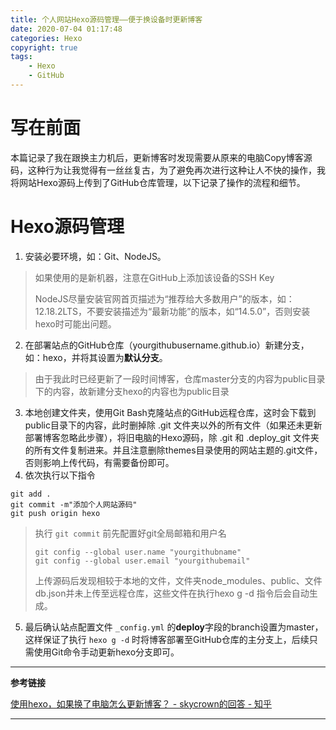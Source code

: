 ```yaml
---
title: 个人网站Hexo源码管理——便于换设备时更新博客
date: 2020-07-04 01:17:48
categories: Hexo
copyright: true
tags: 
	- Hexo
	- GitHub
---
```


# 写在前面

本篇记录了我在跟换主力机后，更新博客时发现需要从原来的电脑Copy博客源码，这种行为让我觉得有一丝丝复古，为了避免再次进行这种让人不快的操作，我将网站Hexo源码上传到了GitHub仓库管理，以下记录了操作的流程和细节。

<!-- more -->

# Hexo源码管理

1. 安装必要环境，如：Git、NodeJS。

> 如果使用的是新机器，注意在GitHub上添加该设备的SSH Key
>
> NodeJS尽量安装官网首页描述为“推荐给大多数用户”的版本，如：12.18.2LTS，不要安装描述为“最新功能”的版本，如“14.5.0”，否则安装hexo时可能出问题。

2. 在部署站点的GitHub仓库（yourgithubusername.github.io）新建分支，如：hexo，并将其设置为**默认分支**。

> 由于我此时已经更新了一段时间博客，仓库master分支的内容为public目录下的内容，故新建分支hexo的内容也为public目录

3. 本地创建文件夹，使用Git Bash克隆站点的GitHub远程仓库，这时会下载到public目录下的内容，此时删掉除 .git 文件夹以外的所有文件（如果还未更新部署博客忽略此步骤），将旧电脑的Hexo源码，除 .git 和 .deploy_git 文件夹的所有文件复制进来。并且注意删除themes目录使用的网站主题的.git文件，否则影响上传代码，有需要备份即可。
4. 依次执行以下指令

```shell
git add .
git commit -m"添加个人网站源码"
git push origin hexo
```

> 执行 ` git commit ` 前先配置好git全局邮箱和用户名
>
> ```shell
> git config --global user.name "yourgithubname"
> git config --global user.email "yourgithubemail"
> ```
>
> 上传源码后发现相较于本地的文件，文件夹node_modules、public、文件db.json并未上传至远程仓库，这些文件在执行hexo g -d 指令后会自动生成。

5. 最后确认站点配置文件 ` _config.yml ` 的**deploy**字段的branch设置为master，这样保证了执行 ` hexo g -d ` 时将博客部署至GitHub仓库的主分支上，后续只需使用Git命令手动更新hexo分支即可。





---



**参考链接**

[使用hexo，如果换了电脑怎么更新博客？ - skycrown的回答 - 知乎](https://www.zhihu.com/question/21193762/answer/103097754)



---


